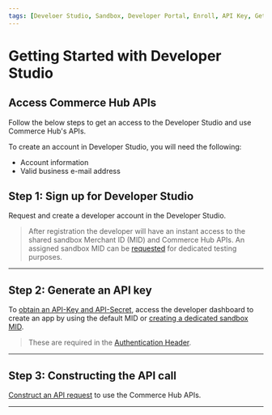 ```yaml
---
tags: [Develoer Studio, Sandbox, Developer Portal, Enroll, API Key, Getting Started]
---
```


# Getting Started with Developer Studio 

## Access Commerce Hub APIs

Follow the below steps to get an access to the Developer Studio and use Commerce Hub's APIs.

To create an account in Developer Studio, you will need the following:

- Account information 
- Valid business e-mail address

## Step 1: Sign up for  Developer Studio

Request and create a developer account in the Developer Studio.

<!-- theme: info -->
> After registration the developer will have an instant access to the shared sandbox Merchant ID (MID) and Commerce Hub APIs. An assigned sandbox MID can be [requested](?path=docs/Resources/Guides/Dev-Studio/Account-Management.md) for dedicated testing purposes.

---

## Step 2: Generate an API key

To [obtain an API-Key and API-Secret](?path=docs/Resources/Guides/Dev-Studio/Key-Management.md), access the developer dashboard to create an app by using the default MID or [creating a dedicated sandbox MID](?path=docs/Resources/Guides/Dev-Studio/Account-Management.md).

<!-- theme: info -->
> These are required in the [Authentication Header](?path=docs/Resources/API-Documents/Authentication-Header.md).

---

## Step 3: Constructing the API call

[Construct an API request](?path=docs/Resources/API-Documents/Use-Our-APIs.md) to use the Commerce Hub APIs.
 
---
